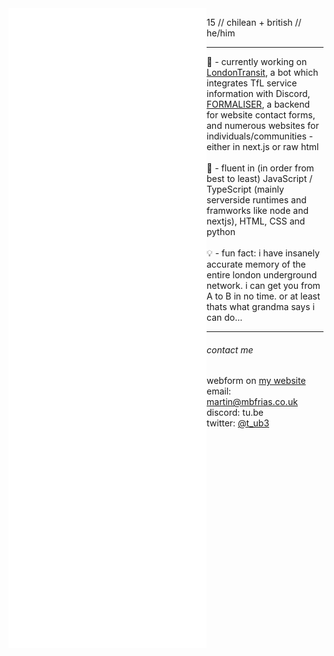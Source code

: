 <img src="./github-metrics.svg" alt="metrics" align="left">
  
15 // chilean + british // he/him 

***

🔭 - currently working on [LondonTransit](https://www.londontransit.xyz/), a bot which integrates TfL service information with Discord, [FORMALISER](https://formaliser.net), a backend for website contact forms, and numerous websites for individuals/communities - either in next.js or raw html<br><br>
🧠 - fluent in (in order from best to least) JavaScript / TypeScript (mainly serverside runtimes and framworks like node and nextjs), HTML, CSS and python<br><br>
💡 - fun fact: i have insanely accurate memory of the entire london underground network. i can get you from A to B in no time. or at least thats what grandma says i can do...

***

###### contact me

webform on [my website](https://marrtin.com)
email: [martin@mbfrias.co.uk](mailto:martin@mbfrias.co.uk)<br>
discord: tu.be<br>
twitter: [@t_ub3](https://twitter.com/t_ub3)

<!--
**t-ub3/t-ub3** is a ✨ _special_ ✨ repository because its `README.md` (this file) appears on your GitHub profile.

Here are some ideas to get you started:

- 🔭 I’m currently working on ...
- 🌱 I’m currently learning ...
- 👯 I’m looking to collaborate on ...
- 🤔 I’m looking for help with ...
- 💬 Ask me about ...
- 📫 How to reach me: ...
- 😄 Pronouns: ...
- ⚡ Fun fact: ...
-->
